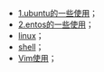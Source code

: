 - [1.ubuntu的一些使用](./1.ubuntu的一些使用.md)；
- [2.entos的一些使用](./2.entos的一些使用.md)；
- [linux](./linux.md)；
- [shell](./shell.md)；
- [Vim使用](./Vim使用.md)；